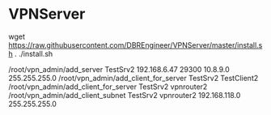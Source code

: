 # VPNServer

wget https://raw.githubusercontent.com/DBREngineer/VPNServer/master/install.sh
. ./install.sh

/root/vpn_admin/add_server TestSrv2 192.168.6.47 29300 10.8.9.0 255.255.255.0
/root/vpn_admin/add_client_for_server TestSrv2 TestClient2
/root/vpn_admin/add_client_for_server TestSrv2 vpnrouter2
/root/vpn_admin/add_client_subnet TestSrv2 vpnrouter2 192.168.118.0 255.255.255.0
